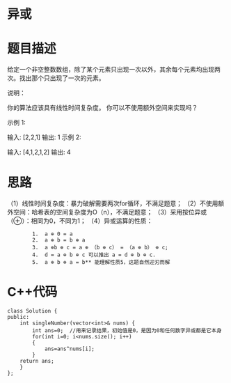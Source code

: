 # 异或
# 题目描述
给定一个非空整数数组，除了某个元素只出现一次以外，其余每个元素均出现两次。找出那个只出现了一次的元素。

说明：

你的算法应该具有线性时间复杂度。 你可以不使用额外空间来实现吗？

示例 1:

输入: [2,2,1]
输出: 1
示例 2:

输入: [4,1,2,1,2]
输出: 4

# 思路
（1）线性时间复杂度：暴力破解需要两次for循环，不满足题意；
（2）不使用额外空间：哈希表的空间复杂度为O（n），不满足题意；
（3）采用按位异或（⊕）：相同为0，不同为1；
（4）异或运算的性质：
```
        1.  a ⊕ 0 = a  
        2.  a ⊕ b = b ⊕ a
        3.  a ⊕b ⊕ c = a ⊕ （b ⊕ c） = （a ⊕ b） ⊕ c;
        4.  d = a ⊕ b ⊕ c 可以推出 a = d ⊕ b ⊕ c.
        5.  a ⊕ b ⊕ a = b** 能理解性质5，这题自然迎刃而解
```
# C++代码
```
class Solution {
public:
    int singleNumber(vector<int>& nums) {
        int ans=0;  //用来记录结果，初始值是0，是因为0和任何数字异或都是它本身
        for(int i=0; i<nums.size(); i++)
        {
            ans=ans^nums[i];
        }
    return ans;
    }
};
```
